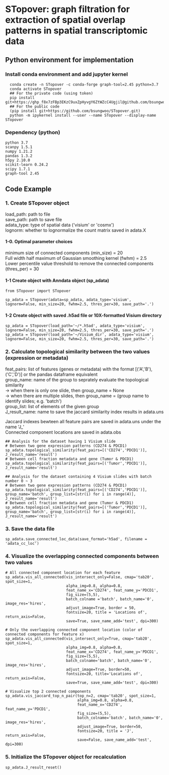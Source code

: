 # STopover: graph filtration for extraction of spatial overlap patterns in spatial transcriptomic data

## Python environment for implementation     
### Install conda environment and add jupyter kernel  
```Plain Text  
  conda create -n STopover -c conda-forge graph-tool=2.45 python=3.7  
  conda activate STopover  
  ## For the private code (using token)    
  pip install git+https://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@github.com/bsungwoo/STopover.git  
  ## For the public code  
  (pip install git+https://github.com/bsungwoo/STopover.git)  
  python -m ipykernel install --user --name STopover --display-name STopover  
```

### Dependency (python)  
```Plain Text
python 3.7  
scanpy 1.5.1  
numpy 1.21.2  
pandas 1.3.2  
h5py 2.10.0  
scikit-learn 0.24.2  
scipy 1.7.1  
graph-tool 2.45  
```

## Code Example  
### 1. Create STopover object 
load_path: path to file  
save_path: path to save file  
adata_type: type of spatial data ('visium' or 'cosmx')  
lognorm: whether to lognormalize the count matrix saved in adata.X  

#### 1-0. Optimal parameter choices  
  minimum size of connected components (min_size) = 20  
  Full width half maximum of Gaussian smoothing kernel (fwhm) = 2.5  
  Lower percentile value threshold to remove the connected components (thres_per) = 30  

#### 1-1 Create object with Anndata object (sp_adata)  
```Plain Text
from STopover import STopover  

sp_adata = STopover(adata=sp_adata, adata_type='visium', lognorm=False, min_size=20, fwhm=2.5, thres_per=30, save_path='.')  
```

#### 1-2 Create object with saved .h5ad file or 10X-formatted Visium directory  
```Plain Text
sp_adata = STopover(load_path='~/*.h5ad', adata_type='visium', lognorm=False, min_size=20, fwhm=2.5, thres_per=30, save_path='.')  
sp_adata = STopover(load_path='~/Visium_dir', adata_type='visium', lognorm=False, min_size=20, fwhm=2.5, thres_per=30, save_path='.')  
```

### 2. Calculate topological similarity between the two values (expression or metadata)  
feat_pairs: list of features (genes or metadata) with the format [('A','B'),('C','D')] or the pandas dataframe equivalent  
group_name: name of the group to seprately evaluate the topological similarity  
  -> when there is only one slide, then group_name = None  
  -> when there are multiple slides, then group_name = (group name to identify slides; e.g. 'batch')  
group_list: list of elements of the given group  
J_result_name: name to save the jaccard similarity index results in adata.uns  

Jaccard indexes bewteen all feature pairs are saved in adata.uns under the name 'J_'  
Connected component locations are saved in adata.obs  
```Plain Text
## Analysis for the dataset having 1 Visium slide
# Between two gene expression patterns (CD274 & PDCD1)  
sp_adata.topological_similarity(feat_pairs=[('CD274','PDCD1')], J_result_name='result')   
# Between cell fraction metadata and gene (Tumor & PDCD1)  
sp_adata.topological_similarity(feat_pairs=[('Tumor','PDCD1')], J_result_name='result')  

## Analysis for the dataset containing 4 Visium slides with batch number 0 ~ 3  
# Between two gene expression patterns (CD274 & PDCD1)  
sp_adata.topological_similarity(feat_pairs=[('CD274','PDCD1')], group_name='batch', group_list=[str(i) for i in range(4)], J_result_name='result')   
# Between cell fraction metadata and gene (Tumor & PDCD1)  
sp_adata.topological_similarity(feat_pairs=[('Tumor','PDCD1')], group_name='batch', group_list=[str(i) for i in range(4)], J_result_name='result')  
```

### 3. Save the data file  
```Plain Text
sp_adata.save_connected_loc_data(save_format='h5ad', filename = 'adata_cc_loc')  
```

### 4. Visualize the overlapping connected components between two values  
```Plain Text  
# All connected component location for each feature  
sp_adata.vis_all_connected(vis_intersect_only=False, cmap='tab20', spot_size=1, 
                           alpha_img=0.8, alpha=0.8,  
                           feat_name_x='CD274', feat_name_y='PDCD1',  
                           fig_size=(5,5), 
                           batch_colname ='batch', batch_name='0', image_res='hires',  
                           adjust_image=True, border = 50,  
                           fontsize=20, title = 'Locations of', return_axis=False,  
                           save=True, save_name_add='test', dpi=300)  

# Only the overlapping connected component location (color of connected components for feature x)  
sp_adata.vis_all_connected(vis_intersect_only=True, cmap='tab20', spot_size=1, 
                           alpha_img=0.8, alpha=0.8,  
                           feat_name_x='CD274', feat_name_y='PDCD1',  
                           fig_size=(5,5),  
                           batch_colname='batch', batch_name='0', image_res='hires',  
                           adjust_image=True, border=50,  
                           fontsize=20, title='Locations of', return_axis=False,  
                           save=True, save_name_add='test', dpi=300)  

# Visualize top 2 connected components  
sp_adata.vis_jaccard_top_n_pair(top_n=2, cmap='tab20', spot_size=1,  
                                alpha_img=0.8, alpha=0.8, 
                                feat_name_x='CD274', feat_name_y='PDCD1',  
                                fig_size=(5,5), 
                                batch_colname='batch', batch_name='0', image_res='hires', 
                                adjust_image=True, border=50,  
                                fontsize=20, title = 'J', return_axis=False,  
                                save=False, save_name_add='test', dpi=300)  
```
### 5. Initialize the STopover object for recalculation  
```Plain Text 
sp_adata.J_result_reset()
```